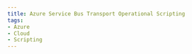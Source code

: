 ```yaml
---
title: Azure Service Bus Transport Operational Scripting
tags:
- Azure
- Cloud
- Scripting
---
```


